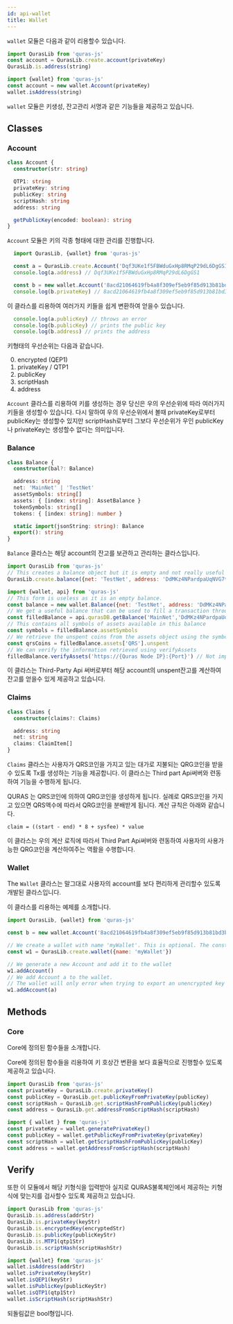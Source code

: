 ```yaml
---
id: api-wallet
title: Wallet
---
```


`wallet` 모듈은 다음과 같이 리용할수 있습니다.

```js
import QurasLib from 'quras-js'
const account = QurasLib.create.account(privateKey)
QurasLib.is.address(string)

import {wallet} from 'quras-js'
const account = new wallet.Account(privateKey)
wallet.isAddress(string)
```

`wallet` 모듈은 키생성, 잔고관리 서명과 같은 기능들을 제공하고 있습니다.

## Classes
### Account

```ts
class Account {
  constructor(str: string)

  QTP1: string
  privateKey: string
  publicKey: string
  scriptHash: string
  address: string

  getPublicKey(encoded: boolean): string
}
```

`Account` 모듈은 키의 각종 형태에 대한 관리를 진행합니다.

```js
  import QurasLib, {wallet} from 'quras-js'

  const a = QurasLib.create.Account('Dqf3UKe1f5FBWduGxHp8RMqP29dL6DgGS1')
  console.log(a.address) // Dqf3UKe1f5FBWduGxHp8RMqP29dL6DgGS1

  const b = new wallet.Account('8acd21064619fb4a8f309ef5eb9f85d913b81bd3b0894962e2974ba3bf821ca6')
  console.log(b.privateKey) // 8acd21064619fb4a8f309ef5eb9f85d913b81bd3b0894962e2974ba3bf821ca6
```

이 클라스를 리용하여 여러가지 키들을 쉽게 변환하여 얻을수 있습니다.

```js
  console.log(a.publicKey) // throws an error
  console.log(b.publicKey) // prints the public key
  console.log(b.address) // prints the address
```

키형태의 우선순위는 다음과 같습니다.

0. encrypted (QEP1)
1. privateKey / QTP1
2. publicKey
3. scriptHash
4. address

`Account` 클라스를 리용하여 키를 생성하는 경우 당신은 우의 우선순위에 따라 여러가지 키들을 생성할수 있습니다.
다시 말하여 우의 우선순위에서 볼때 privateKey로부터 publicKey는 생성할수 있지만 scriptHash로부터 그보다 우선순위가 우인 publicKey나 privateKey는 생성할수 없다는 의미입니다.

### Balance

```ts
class Balance {
  constructor(bal?: Balance)

  address: string
  net: 'MainNet' | 'TestNet'
  assetSymbols: string[]
  assets: { [index: string]: AssetBalance }
  tokenSymbols: string[]
  tokens: { [index: string]: number }

  static import(jsonString: string): Balance
  export(): string
}
```

`Balance` 클라스는 해당 account의 잔고를 보관하고 관리하는 클라스입니다.

```js
import QurasLib from 'quras-js'
// This creates a balance object but it is empty and not really useful
QurasLib.create.balance({net: 'TestNet', address: 'DdMKz4NPardpaUqNVG7tfj9PgDNoD9zr9c'})

import {wallet, api} from 'quras-js'
// This form is useless as it is an empty balance.
const balance = new wallet.Balance({net: 'TestNet', address: 'DdMKz4NPardpaUqNVG7tfj9PgDNoD9zr9c'})
// We get a useful balance that can be used to fill a transaction through api.qurasDB
const filledBalance = api.qurasDB.getBalance('MainNet','DdMKz4NPardpaUqNVG7tfj9PgDNoD9zr9c')
// This contains all symbols of assets available in this balance
const symbols = filledBalance.assetSymbols
// We retrieve the unspent coins from the assets object using the symbol
const qrsCoins = filledBalance.assets['QRS'].unspent
// We can verify the information retrieved using verifyAssets
filledBalance.verifyAssets('https://{Quras Node IP}:{Port}') // Not implemented.
```

이 클라스는 Third-Party Api 써버로부터 해당 account의 unspent잔고를 계산하여 잔고를 얻을수 있게 제공하고 있습니다.

### Claims

```ts
class Claims {
  constructor(claims?: Claims)

  address: string
  net: string
  claims: ClaimItem[]
}
```

`Claims` 클라스는 사용자가 QRS코인을 가지고 있는 대가로 지불되는 QRG코인을 받을수 있도록 Tx를 생성하는 기능을 제공합니다.
이 클라스는 Third part Api써버와 련동하여 기능을 수행하게 됩니다.

QURAS 는 QRS코인에 의하여 QRG코인을 생성하게 됩니다.
실례로 QRS코인을 가지고 있으면 QRS액수에 따라서 QRG코인을 분배받게 됩니다.
계산 규칙은 아래와 같습니다.

    claim = ((start - end) * 8 + sysfee) * value

이 클라스는 우의 계산 로직에 따라서 Third Part Api써버와 련동하여 사용자의 사용가능한 QRG코인을 계산하여주는 역활을 수행합니다.

### Wallet

The `Wallet` 클라스는 말그대로 사용자의 account를 보다 편리하게 관리할수 있도록 개발된 클라스입니다.

이 클라스를 리용하는 예제를 소개합니다.

```js
import QurasLib, {wallet} from 'quras-js'

const b = new wallet.Account('8acd21064619fb4a8f309ef5eb9f85d913b81bd3b0894962e2974ba3bf821ca6')

// We create a wallet with name 'myWallet'. This is optional. The constructor is fine with no arguments.
const w1 = QurasLib.create.wallet({name: 'myWallet'})

// We generate a new Account and add it to the wallet
w1.addAccount()
// We add Account a to the wallet.
// The wallet will only error when trying to export an unencrypted key but does not prevent you from adding it.
w1.addAccount(a)
```

## Methods

### Core

Core에 정의된 함수들을 소개합니다.

Core에 정의된 함수들을 리용하여 키 호상간 변환을 보다 효율적으로 진행할수 있도록 제공하고 있습니다.

```js
import QurasLib from 'quras-js'
const privateKey = QurasLib.create.privateKey()
const publicKey = QurasLib.get.publicKeyFromPrivateKey(publicKey)
const scriptHash = QurasLib.get.scriptHashFromPublicKey(publicKey)
const address = QurasLib.get.addressFromScriptHash(scriptHash)

import { wallet } from 'quras-js'
const privateKey = wallet.generatePrivateKey()
const publicKey = wallet.getPublicKeyFromPrivateKey(privateKey)
const scriptHash = wallet.getScriptHashFromPublicKey(publicKey)
const address = wallet.getAddressFromScriptHash(scriptHash)
```

## Verify

또한 이 모듈에서 해당 키형식을 입력받아 실지로 QURAS불록체인에서 제공하는 키형식에 맞는지를 검사할수 있도록 제공하고 있습니다.

```js
import QurasLib from 'quras-js'
QurasLib.is.address(addrStr)
QurasLib.is.privateKey(keyStr)
QurasLib.is.encryptedKey(encryptedStr)
QurasLib.is.publicKey(publicKeyStr)
QurasLib.is.MTP1(qtp1Str)
QurasLib.is.scriptHash(scriptHashStr)

import {wallet} from 'quras-js'
wallet.isAddress(addrStr)
wallet.isPrivateKey(keyStr)
wallet.isQEP1(keyStr)
wallet.isPublicKey(publicKeyStr)
wallet.isQTP1(qtp1Str)
wallet.isScriptHash(scriptHashStr)
```

되돌림값은 bool형입니다.

